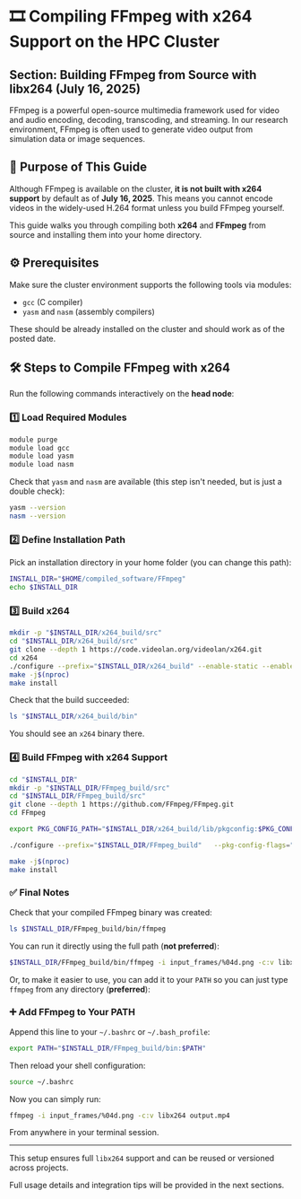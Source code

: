 
# 🎞️ Compiling FFmpeg with x264 Support on the HPC Cluster  
## Section: Building FFmpeg from Source with libx264 (July 16, 2025)

FFmpeg is a powerful open-source multimedia framework used for video and audio encoding, decoding, transcoding, and streaming. In our research environment, FFmpeg is often used to generate video output from simulation data or image sequences.

## 🧭 Purpose of This Guide

Although FFmpeg is available on the cluster, **it is not built with x264 support** by default as of **July 16, 2025**. This means you cannot encode videos in the widely-used H.264 format unless you build FFmpeg yourself.

This guide walks you through compiling both **x264** and **FFmpeg** from source and installing them into your home directory.

## ⚙️ Prerequisites

Make sure the cluster environment supports the following tools via modules:

- `gcc` (C compiler)
- `yasm` and `nasm` (assembly compilers)

These should be already installed on the cluster and should work as of the posted date.

## 🛠️ Steps to Compile FFmpeg with x264

Run the following commands interactively on the **head node**:

### 1️⃣ Load Required Modules

```bash
module purge
module load gcc
module load yasm
module load nasm
```

Check that `yasm` and `nasm` are available (this step isn't needed, but is just a double check):

```bash
yasm --version
nasm --version
```

### 2️⃣ Define Installation Path

Pick an installation directory in your home folder (you can change this path):

```bash
INSTALL_DIR="$HOME/compiled_software/FFmpeg"
echo $INSTALL_DIR
```

### 3️⃣ Build x264

```bash
mkdir -p "$INSTALL_DIR/x264_build/src"
cd "$INSTALL_DIR/x264_build/src"
git clone --depth 1 https://code.videolan.org/videolan/x264.git
cd x264
./configure --prefix="$INSTALL_DIR/x264_build" --enable-static --enable-pic
make -j$(nproc)
make install
```

Check that the build succeeded:

```bash
ls "$INSTALL_DIR/x264_build/bin"
```

You should see an `x264` binary there.

### 4️⃣ Build FFmpeg with x264 Support

```bash
cd "$INSTALL_DIR"
mkdir -p "$INSTALL_DIR/FFmpeg_build/src"
cd "$INSTALL_DIR/FFmpeg_build/src"
git clone --depth 1 https://github.com/FFmpeg/FFmpeg.git
cd FFmpeg

export PKG_CONFIG_PATH="$INSTALL_DIR/x264_build/lib/pkgconfig:$PKG_CONFIG_PATH"

./configure --prefix="$INSTALL_DIR/FFmpeg_build"   --pkg-config-flags="--static"   --extra-cflags="-I$INSTALL_DIR/x264_build/include"   --extra-ldflags="-L$INSTALL_DIR/x264_build/lib"   --enable-gpl --enable-libx264 --enable-static --disable-shared

make -j$(nproc)
make install
```

### ✅ Final Notes

Check that your compiled FFmpeg binary was created:

```bash
ls $INSTALL_DIR/FFmpeg_build/bin/ffmpeg
```

You can run it directly using the full path (**not preferred**):

```bash
$INSTALL_DIR/FFmpeg_build/bin/ffmpeg -i input_frames/%04d.png -c:v libx264 output.mp4
```

Or, to make it easier to use, you can add it to your `PATH` so you can just type `ffmpeg` from any directory (**preferred**):

### ➕ Add FFmpeg to Your PATH

Append this line to your `~/.bashrc` or `~/.bash_profile`:

```bash
export PATH="$INSTALL_DIR/FFmpeg_build/bin:$PATH"
```

Then reload your shell configuration:

```bash
source ~/.bashrc
```

Now you can simply run:

```bash
ffmpeg -i input_frames/%04d.png -c:v libx264 output.mp4
```

From anywhere in your terminal session.

---

This setup ensures full `libx264` support and can be reused or versioned across projects.

Full usage details and integration tips will be provided in the next sections.

